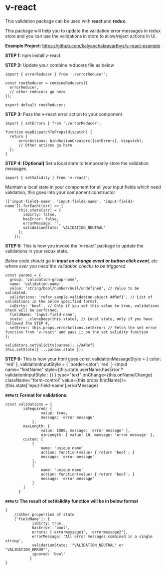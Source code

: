 # v-react
This validation package can be used with **react** and **redux**.

This package will help you to update the validation error messages in redux store and you can use the validations in store to allow/reject actions in UI.

**Example Project:** https://github.com/kalyanchakravarthys/v-react-example

**STEP 1:** npm install v-react


**STEP 2:** Update your combine reducers file as below

    import { errorReducer } from './errorReducer';

    const rootReducer = combineReducers({
      errorReducer,
      // other reducers go here
    });
    
    export default rootReducer;

**STEP 3:** Pass the v-react error action to your component

    import { setErrors } from './errorReducer';
    
    function mapDispatchToProps(dispatch) {
      return {
          errorActions: bindActionCreators({setErrors}, dispatch),
          // Other actions go here 
      };
    }

**STEP 4: [Optional]** Set a local state to temporarily store the validation messages

    import { setValidity } from 'v-react';

Maintain a local state in your component for all your input fields which need validation, this goes into your component constructor

    (['input-field1-name', 'input-field2-name', 'input-field3-name']).forEach((str) => {
          this.state[str] = {
            isDirty: false,
            hasError: false,
            errorMessage: '',
            validationState: 'VALIDATION_NEUTRAL'
          };
        });

**STEP 5:** This is how you invoke the 'v-react' package to update the validations in your redux state.

*Below code should go in **input on change event or button click event**, etc where ever you need the validation checks to be triggered.*

    const params = {
      group: 'validation-group-name',
      name: 'validation-name',
      value: 'string/bool/number/null/undefined', // Value to be validated.
      validations: 'refer-sample-validation-object ##Ref1', // List of validations in the below specified format.
      isDirty: 'bool', // Only if you set this value to true, validations check will be performed.
      fieldName: 'input-field-name',
      state: _.cloneDeep(this.state), // Local state, only if you have followed the STEP 4,
      setError: this.props.errorActions.setErrors // Fetch the set error function from 'v-react' and pass it on the set validity function
    };

    validators.setValidity(params); //##Ref2
    this.setState({ ...params.state });

**STEP 6:** This is how your html goes
    const validationMessageStyle = {
        color: 'red'
    },
    validationInputStyle = {
        'border-color': 'red'
    }
    <input	name="firstName" style={this.state.userName.hasError ? validationInputStyle : {} }	type="text"		onChange={this.onNameChange}	className="form-control"	value={this.props.firstName}/>
    <span style={validationMessageStyle}>{this.state['input-field-name'].errorMessage}</span>

***`##Ref1`* Format for validations:**

    const validations = {
            isRequired: { 
		            value: true, 
		            message: 'error message' 
	            },
            maxLength: { 
		            value: 1000, message: 'error message' },
		            minLength: { value: 10, message: 'error message' },
            custom: [
                {
                    name: 'unique name'
                    action: function(value) { return 'bool'; }
                    message: 'error message'
                },
                {
                    name: 'unique name'
                    action: function(value) { return 'bool'; }
                    message: 'error message'
                }
            ]
          }

***`##Ref2`* The result of setValidity function will be in below format**

    {
	    //other properties of state
	    ['fieldName']: {
				isDirty: true,
				hasError: 'bool',
				errors: ['errormessage1', 'errormessage2'],
				errorMessage: 'All error messages combined in a single string',
				validationState: '"VALIDATION_NEUTRAL" or "VALIDATION_ERROR"',
				ignored: 'bool'
			   }
    }
